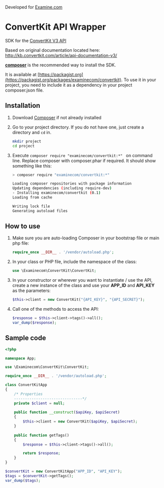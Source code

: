 Developed for [Examine.com](https://examine.com)

# ConvertKit API Wrapper
SDK for the [ConvertKit V3 API](http://kb.convertkit.com/article/api-documentation-v3/)

Based on original documentation located here: http://kb.convertkit.com/article/api-documentation-v3/

[**composer**](https://getcomposer.org/) is the recommended way to install the SDK.

It is available at [https://packagist.org](https://packagist.org/packages/examinecom/convertkit). To use it in your project, you need to include it as a dependency in your project composer.json file.

## Installation
1. Download [Composer](https://getcomposer.org/download/) if not already installed

2. Go to your project directory. If you do not have one, just create a directory and `cd` in.

    ```sh
    mkdir project
    cd project
    ```

3. Execute `composer require "examinecom/convertkit:*" ` on command line. Replace composer with composer.phar if required. It should show something like this:

    ```sh
    > composer require "examinecom/convertkit:*"

    Loading composer repositories with package information
    Updating dependencies (including require-dev)
    - Installing examinecom/convertkit (0.1)
    Loading from cache

    Writing lock file
    Generating autoload files
    ```

## How to use
1. Make sure you are auto-loading Composer in your bootstrap file or main php file:

    ```php
    require_once __DIR__ . '/vendor/autoload.php';
    ```
2. In your class or PHP file, include the namespace of the class:

    ```php
    use \Examinecom\ConvertKit\ConvertKit;
    ```
3. In your constructor or wherever you want to instantiate / use the API, create a new instance of the class and use your **APP_ID** and **API_KEY** as the parameters:

    ```php
    $this->client = new ConvertKit("{API_KEY}", "{API_SECRET}");
    ```
4. Call one of the methods to access the API:

    ```php
    $response = $this->client->tags()->all();
    var_dump($response);
    ```

## Sample code

```php
<?php

namespace App;

use \Examinecom\ConvertKit\ConvertKit;

require_once __DIR__ . '/vendor/autoload.php';

class ConvertKitApp
{
    /* Properties
    -------------------------------*/
    private $client = null;
    
    public function __construct($apiKey, $apiSecret)
    {
        $this->client = new ConvertKit($apiKey, $apiSecret);
    }
    
    public function getTags()
    {
        $response = $this->client->tags()->all();

        return $response;
    }
}

$convertKit = new ConvertKitApp("APP_ID", "API_KEY");
$tags = $convertKit->getTags();
var_dump($tags);

```
